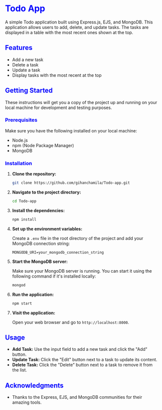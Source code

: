 # <span style="color:blue">Todo App</span>

A simple Todo application built using Express.js, EJS, and MongoDB. This application allows users to add, delete, and update tasks. The tasks are displayed in a table with the most recent ones shown at the top.

## <span style="color:blue">Features</span>

- Add a new task
- Delete a task
- Update a task
- Display tasks with the most recent at the top

## <span style="color:blue">Getting Started</span>

These instructions will get you a copy of the project up and running on your local machine for development and testing purposes.

### <span style="color:blue">Prerequisites</span>

Make sure you have the following installed on your local machine:

- Node.js
- npm (Node Package Manager)
- MongoDB

### <span style="color:blue">Installation</span>

1. **Clone the repository:**

   ```bash
   git clone https://github.com/gihanchamila/Todo-app.git
   ```

2. **Navigate to the project directory:**

   ```bash
   cd Todo-app
   ```

3. **Install the dependencies:**

   ```bash
   npm install
   ```

4. **Set up the environment variables:**

   Create a `.env` file in the root directory of the project and add your MongoDB connection string:

   ```
   MONGODB_URI=your_mongodb_connection_string
   ```

5. **Start the MongoDB server:**

   Make sure your MongoDB server is running. You can start it using the following command if it's installed locally:

   ```bash
   mongod
   ```

6. **Run the application:**

   ```bash
   npm start
   ```

7. **Visit the application:**

   Open your web browser and go to `http://localhost:8000`.

## <span style="color:blue">Usage</span>

- **Add Task:** Use the input field to add a new task and click the "Add" button.
- **Update Task:** Click the "Edit" button next to a task to update its content.
- **Delete Task:** Click the "Delete" button next to a task to remove it from the list.

## <span style="color:blue">Acknowledgments</span>

- Thanks to the Express, EJS, and MongoDB communities for their amazing tools.

